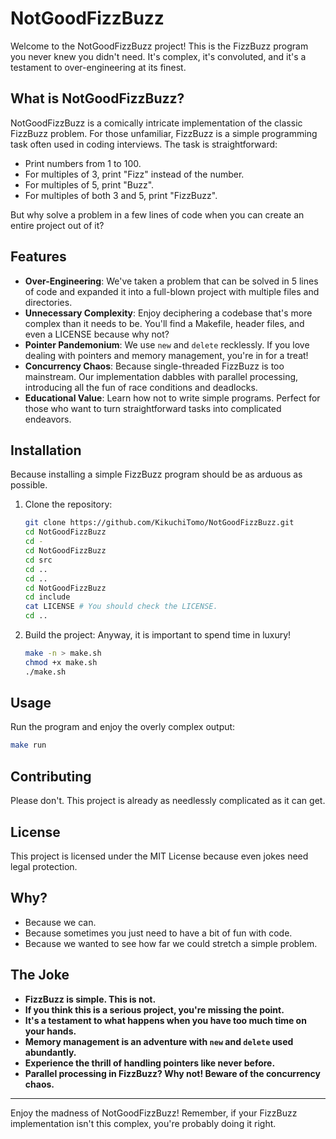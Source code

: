 # NotGoodFizzBuzz

Welcome to the NotGoodFizzBuzz project! This is the FizzBuzz program you never knew you didn't need. It's complex, it's convoluted, and it's a testament to over-engineering at its finest.

## What is NotGoodFizzBuzz?

NotGoodFizzBuzz is a comically intricate implementation of the classic FizzBuzz problem. For those unfamiliar, FizzBuzz is a simple programming task often used in coding interviews. The task is straightforward:

- Print numbers from 1 to 100.
- For multiples of 3, print "Fizz" instead of the number.
- For multiples of 5, print "Buzz".
- For multiples of both 3 and 5, print "FizzBuzz".

But why solve a problem in a few lines of code when you can create an entire project out of it?

## Features

- **Over-Engineering**: We've taken a problem that can be solved in 5 lines of code and expanded it into a full-blown project with multiple files and directories.
- **Unnecessary Complexity**: Enjoy deciphering a codebase that's more complex than it needs to be. You'll find a Makefile, header files, and even a LICENSE because why not?
- **Pointer Pandemonium**: We use `new` and `delete` recklessly. If you love dealing with pointers and memory management, you're in for a treat!
- **Concurrency Chaos**: Because single-threaded FizzBuzz is too mainstream. Our implementation dabbles with parallel processing, introducing all the fun of race conditions and deadlocks.
- **Educational Value**: Learn how not to write simple programs. Perfect for those who want to turn straightforward tasks into complicated endeavors.

## Installation

Because installing a simple FizzBuzz program should be as arduous as possible.

1. Clone the repository:
   ```sh
   git clone https://github.com/KikuchiTomo/NotGoodFizzBuzz.git
   cd NotGoodFizzBuzz
   cd -
   cd NotGoodFizzBuzz
   cd src
   cd ..
   cd ..
   cd NotGoodFizzBuzz
   cd include
   cat LICENSE # You should check the LICENSE.
   cd ..   
   ```

2. Build the project:
   Anyway, it is important to spend time in luxury!
   ```sh
   make -n > make.sh
   chmod +x make.sh
   ./make.sh   
   ```

## Usage

Run the program and enjoy the overly complex output:

```sh
make run
```

## Contributing

Please don't. This project is already as needlessly complicated as it can get.

## License

This project is licensed under the MIT License because even jokes need legal protection.

## Why?

- Because we can.
- Because sometimes you just need to have a bit of fun with code.
- Because we wanted to see how far we could stretch a simple problem.

## The Joke

- **FizzBuzz is simple. This is not.**
- **If you think this is a serious project, you're missing the point.**
- **It's a testament to what happens when you have too much time on your hands.**
- **Memory management is an adventure with `new` and `delete` used abundantly.**
- **Experience the thrill of handling pointers like never before.**
- **Parallel processing in FizzBuzz? Why not! Beware of the concurrency chaos.**

---

Enjoy the madness of NotGoodFizzBuzz! Remember, if your FizzBuzz implementation isn't this complex, you're probably doing it right.
